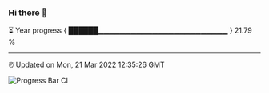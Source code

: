 ### Hi there 👋

⏳ Year progress { ██████▁▁▁▁▁▁▁▁▁▁▁▁▁▁▁▁▁▁▁▁▁▁▁▁ } 21.79 %

---

⏰ Updated on Mon, 21 Mar 2022 12:35:26 GMT

![Progress Bar CI](https://github.com/ZhaoGui/ZhaoGui/workflows/Progress%20Bar%20CI/badge.svg)
